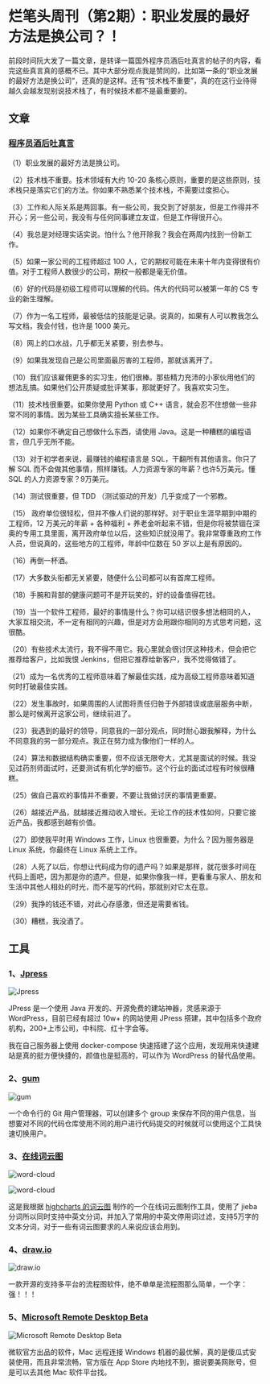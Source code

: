 # 烂笔头周刊（第2期）：职业发展的最好方法是换公司？！

前段时间阮大发了一篇文章，是转译一篇国外程序员酒后吐真言的帖子的内容，看完这些真言真的感概不已。其中大部分观点我是赞同的，比如第一条的“职业发展的最好方法是换公司”，还真的是这样。还有“技术栈不重要”，真的在这行业待得越久会越发现别说技术栈了，有时候技术都不是最重要的。

## 文章

### [程序员酒后吐真言](http://www.ruanyifeng.com/blog/2021/06/drunk-post-of-a-programmer.html)

（1）职业发展的最好方法是换公司。

（2）技术栈不重要。技术领域有大约 10-20 条核心原则，重要的是这些原则，技术栈只是落实它们的方法。你如果不熟悉某个技术栈，不需要过度担心。

（3）工作和人际关系是两回事。有一些公司，我交到了好朋友，但是工作得并不开心；另一些公司，我没有与任何同事建立友谊，但是工作得很开心。

（4）我总是对经理实话实说。怕什么？他开除我？我会在两周内找到一份新工作。

（5）如果一家公司的工程师超过 100 人，它的期权可能在未来十年内变得很有价值。对于工程师人数很少的公司，期权一般都是毫无价值。

（6）好的代码是初级工程师可以理解的代码。伟大的代码可以被第一年的 CS 专业的新生理解。

（7）作为一名工程师，最被低估的技能是记录。说真的，如果有人可以教我怎么写文档，我会付钱，也许是 1000 美元。

（8）网上的口水战，几乎都无关紧要，别去参与。

（9）如果我发现自己是公司里面最厉害的工程师，那就该离开了。

（10）我们应该雇佣更多的实习生，他们很棒。那些精力充沛的小家伙用他们的想法乱搞。如果他们公开质疑或批评某事，那就更好了。我喜欢实习生。

（11）技术栈很重要。如果你使用 Python 或 C++ 语言，就会忍不住想做一些非常不同的事情。因为某些工具确实擅长某些工作。

（12）如果你不确定自己想做什么东西，请使用 Java。这是一种糟糕的编程语言，但几乎无所不能。

（13）对于初学者来说，最赚钱的编程语言是 SQL，干翻所有其他语言。你只了解 SQL 而不会做其他事情，照样赚钱。人力资源专家的年薪？也许5万美元。懂 SQL 的人力资源专家？9万美元。

（14）测试很重要，但 TDD （测试驱动的开发）几乎变成了一个邪教。

（15） 政府单位很轻松，但并不像人们说的那样好。对于职业生涯早期到中期的工程师，12 万美元的年薪 + 各种福利 + 养老金听起来不错，但是你将被禁锢在深奥的专用工具里面，离开政府单位以后，这些知识就没用了。我非常尊重政府工作人员，但说真的，这些地方的工程师，年龄中位数在 50 岁以上是有原因的。

（16）再倒一杯酒。

（17）大多数头衔都无关紧要，随便什么公司都可以有首席工程师。

（18）手腕和背部的健康问题可不是开玩笑的，好的设备值得花钱。

（19）当一个软件工程师，最好的事情是什么？你可以结识很多想法相同的人，大家互相交流，不一定有相同的兴趣，但是对方会用跟你相同的方式思考问题，这很酷。

（20）有些技术太流行，我不得不用它。我心里就会很讨厌这种技术，但会把它推荐给客户，比如我恨 Jenkins，但把它推荐给新客户，我不觉得做错了。

（21）成为一名优秀的工程师意味着了解最佳实践，成为高级工程师意味着知道何时打破最佳实践。

（22）发生事故时，如果周围的人试图将责任归咎于外部错误或底层服务中断，那么是时候离开这家公司，继续前进了。

（23）我遇到的最好的领导，同意我的一部分观点，同时耐心跟我解释，为什么不同意我的另一部分观点。我正在努力成为像他们一样的人。

（24）算法和数据结构确实重要，但不应该无限夸大，尤其是面试的时候。我没见过药剂师面试时，还要测试有机化学的细节。这个行业的面试过程有时候很糟糕。

（25）做自己喜欢的事情并不重要，不要让我做讨厌的事情更重要。

（26）越接近产品，就越接近推动收入增长。无论工作的技术性如何，只要它接近产品，我都感到越有价值。

（27）即使我平时用 Windows 工作，Linux 也很重要。为什么？因为服务器是 Linux 系统，你最终在 Linux 系统上工作。

（28）人死了以后，你想让代码成为你的遗产吗？如果是那样，就花很多时间在代码上面吧，因为那是你的遗产。但是，如果你像我一样，更看重与家人、朋友和生活中其他人相处的时光，而不是写的代码，那就别对它太在意。

（29）我挣的钱还不错，对此心存感激，但还是需要省钱。

（30）糟糕，我没酒了。

## 工具

### 1、[Jpress](http://doc.jpress.io/manual/article.html "Jpress")

![Jpress](https://cdn.jsdelivr.net/gh/Hopetree/blog-img@main/20210704/screenshot.28607bcc.png)

JPress 是一个使用 Java 开发的、开源免费的建站神器，灵感来源于 WordPress，目前已经有超过 10w+ 的网站使用 JPress 搭建，其中包括多个政府机构，200+上市公司，中科院、红十字会等。

我在自己服务器上使用 docker-compose 快速搭建了这个应用，发现用来快速建站是真的挺方便快捷的，颜值也是挺高的，可以作为 WordPress 的替代品使用。

### 2、[gum](https://github.com/gauseen/gum "gum")

![gum](https://cdn.jsdelivr.net/gh/Hopetree/blog-img@main/20210704/Snipaste_2021-07-04_00-38-02.png)

一个命令行的 Git 用户管理器，可以创建多个 group 来保存不同的用户信息，当想要对不同的代码仓库使用不同的用户进行代码提交的时候就可以使用这个工具快速切换用户。

### 3、[在线词云图](https://tendcode.com/tool/word-cloud/)

![word-cloud](https://cdn.jsdelivr.net/gh/Hopetree/blog-img@main/20210704/chart-word.png)

![word-cloud](https://cdn.jsdelivr.net/gh/Hopetree/blog-img@main/20210704/chart2.png)

这是我根据 [highcharts 的词云图](https://www.highcharts.com.cn/demo/highcharts/wordcloud "词云图") 制作的一个在线词云图制作工具，使用了 jieba 分词所以同时支持中英文分词，并加入了常用的中英文停用词过滤，支持5万字的文本分词，对于一些有词云图要求的人来说应该会用到。

### 4、[draw.io](https://www.diagrams.net/)

![draw.io](https://cdn.jsdelivr.net/gh/Hopetree/blog-img@main/20210704/Snipaste_2021-07-04_01-01-38.png)

一款开源的支持多平台的流程图软件，绝不单单是流程图那么简单，一个字：强！！！

### 5、[Microsoft Remote Desktop Beta](https://zhuanlan.zhihu.com/p/163525491)

![Microsoft Remote Desktop Beta](https://cdn.jsdelivr.net/gh/Hopetree/blog-img@main/20210704/Snipaste_2021-07-04_01-13-01.png)

微软官方出品的软件，Mac 远程连接 Windows 机器的最优解，真的是傻瓜式安装使用，而且非常流畅，官方版在 App Store 内地找不到，据说要美网账号，但是可以去其他 Mac 软件平台找。